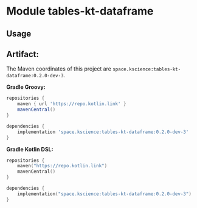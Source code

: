 # Module tables-kt-dataframe



## Usage

## Artifact:

The Maven coordinates of this project are `space.kscience:tables-kt-dataframe:0.2.0-dev-3`.

**Gradle Groovy:**
```groovy
repositories {
    maven { url 'https://repo.kotlin.link' }
    mavenCentral()
}

dependencies {
    implementation 'space.kscience:tables-kt-dataframe:0.2.0-dev-3'
}
```
**Gradle Kotlin DSL:**
```kotlin
repositories {
    maven("https://repo.kotlin.link")
    mavenCentral()
}

dependencies {
    implementation("space.kscience:tables-kt-dataframe:0.2.0-dev-3")
}
```
